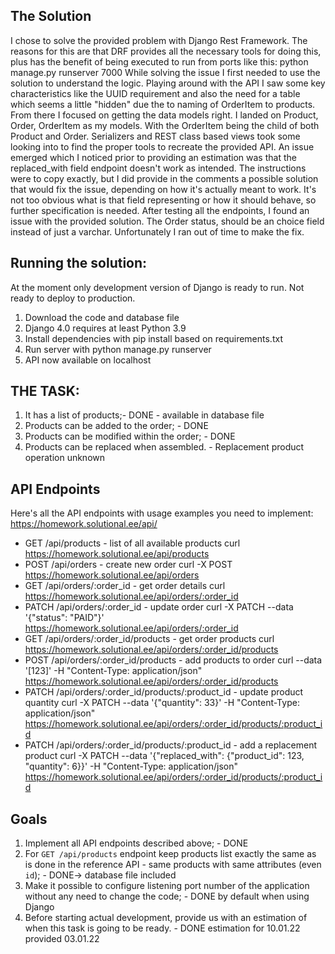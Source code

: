 ## The Solution

I chose to solve the provided problem with Django Rest Framework. The reasons for this are that
DRF provides all the necessary tools for doing this, plus has the benefit of being executed to
run from ports like this:
python manage.py runserver 7000
While solving the issue I first needed to use the solution to understand the logic. Playing around
with the API I saw some key characteristics like the UUID requirement and also the need for a
table which seems a little "hidden" due the to naming of OrderItem to products.
From there I focused on getting the data models right. I landed on Product, Order, OrderItem as
my models. With the OrderItem being the child of both Product and Order.
Serializers and REST class based views took some looking into to find the proper tools to
recreate the provided API.
An issue emerged which I noticed prior to providing an estimation was that the replaced_with field
endpoint doesn't work as intended. The instructions were to copy exactly, but I did provide in the
comments a possible solution that would fix the issue, depending on how it's actually meant to work.
It's not too obvious what is that field representing or how it should behave, so further specification is needed.
After testing all the endpoints, I found an issue with the provided solution. The Order status, should be an
choice field instead of just a varchar. Unfortunately I ran out of time to make the fix.

## Running the solution:

At the moment only development version of Django is ready to run. Not ready to deploy to production.

1. Download the code and database file
2. Django 4.0 requires at least Python 3.9
3. Install dependencies with pip install based on requirements.txt
4. Run server with python manage.py runserver
5. API now available on localhost

## THE TASK:

1. It has a list of products;- DONE - available in database file
2. Products can be added to the order; - DONE
3. Products can be modified within the order; - DONE
4. Products can be replaced when assembled. - Replacement product operation unknown


## API Endpoints

Here's all the API endpoints with usage examples you need to implement:
https://homework.solutional.ee/api/
* GET /api/products - list of all available products
    curl https://homework.solutional.ee/api/products
* POST /api/orders - create new order
    curl -X POST https://homework.solutional.ee/api/orders
* GET /api/orders/:order_id - get order details
    curl https://homework.solutional.ee/api/orders/:order_id
* PATCH /api/orders/:order_id - update order
    curl -X PATCH --data '{"status": "PAID"}' \
      https://homework.solutional.ee/api/orders/:order_id
* GET /api/orders/:order_id/products - get order products
    curl https://homework.solutional.ee/api/orders/:order_id/products
* POST /api/orders/:order_id/products - add products to order
    curl --data '[123]' -H "Content-Type: application/json" \
      https://homework.solutional.ee/api/orders/:order_id/products
* PATCH /api/orders/:order_id/products/:product_id - update product quantity
    curl -X PATCH --data '{"quantity": 33}' -H "Content-Type: application/json" \
      https://homework.solutional.ee/api/orders/:order_id/products/:product_id
* PATCH /api/orders/:order_id/products/:product_id - add a replacement product
    curl -X PATCH --data '{"replaced_with": {"product_id": 123, "quantity": 6}}' -H "Content-Type: application/json" \
      https://homework.solutional.ee/api/orders/:order_id/products/:product_id

## Goals

1. Implement all API endpoints described above; - DONE
2. For `GET /api/products` endpoint keep products list exactly the same as is
   done in the reference API - same products with same attributes (even `id`); - DONE-> database file included
3. Make it possible to configure listening port number of the application without any need to change the code; - DONE by default when using Django
4. Before starting actual development, provide us with an estimation of when this task is going to be ready. - DONE estimation for 10.01.22 provided 03.01.22